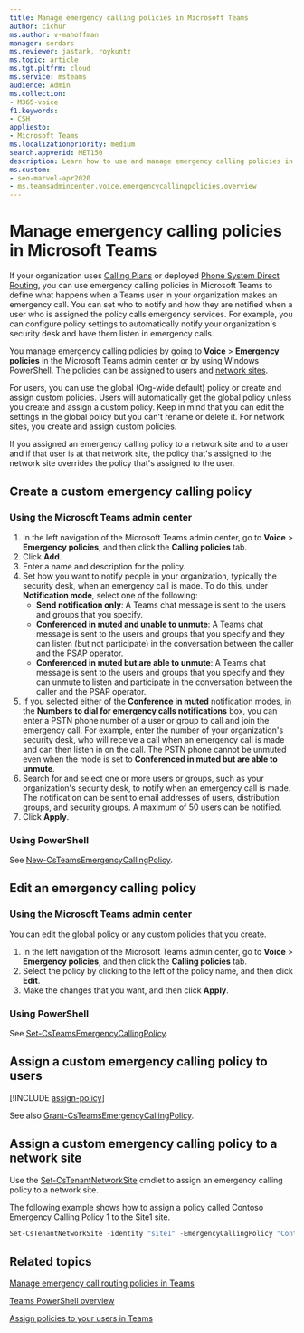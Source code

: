 ```yaml
---
title: Manage emergency calling policies in Microsoft Teams
author: cichur
ms.author: v-mahoffman
manager: serdars
ms.reviewer: jastark, roykuntz
ms.topic: article
ms.tgt.pltfrm: cloud
ms.service: msteams
audience: Admin
ms.collection: 
- M365-voice
f1.keywords:
- CSH
appliesto: 
- Microsoft Teams
ms.localizationpriority: medium
search.appverid: MET150
description: Learn how to use and manage emergency calling policies in Microsoft Teams to define what happens when a Teams user in your organization makes an emergency call. 
ms.custom: 
- seo-marvel-apr2020
- ms.teamsadmincenter.voice.emergencycallingpolicies.overview
---
```


# Manage emergency calling policies in Microsoft Teams

If your organization uses [Calling Plans](set-up-calling-plans.md) or deployed [Phone System Direct Routing](direct-routing-landing-page.md), you can use emergency calling policies in Microsoft Teams to define what happens when a Teams user in your organization makes an emergency call. You can set who to notify and how they are notified when a user who is assigned the policy calls emergency services. For example, you can configure policy settings to automatically notify your organization's security desk and have them listen in emergency calls.  

You manage emergency calling policies by going to **Voice** > **Emergency policies** in the Microsoft Teams admin center or by using Windows PowerShell. The policies can be assigned to users and [network sites](cloud-voice-network-settings.md).

For users, you can use the global (Org-wide default) policy or create and assign custom policies. Users will automatically get the global policy unless you create and assign a custom policy. Keep in mind that you can edit the settings in the global policy but you can't rename or delete it. For network sites, you create and assign custom policies.

If you assigned an emergency calling policy to a network site and to a user and if that user is at that network site, the policy that's assigned to the network site overrides the policy that's assigned to the user.

## Create a custom emergency calling policy

### Using the Microsoft Teams admin center

1. In the left navigation of the Microsoft Teams admin center, go to **Voice** > **Emergency policies**, and then click the **Calling policies** tab.
2. Click **Add**.
3. Enter a name and description for the policy.
4. Set how you want to notify people in your organization, typically the security desk, when an emergency call is made. To do this, under **Notification mode**, select one of the following:
    - **Send notification only**: A Teams chat message is sent to the users and groups that you specify.
    - **Conferenced in muted and unable to unmute**: A Teams chat message is sent to the users and groups that you specify and they can listen (but not participate) in the conversation between the caller and the PSAP operator.
    - **Conferenced in muted but are able to unmute**: A Teams chat message is sent to the users and groups that you specify and they can unmute to listen and participate in the conversation between the caller and the PSAP operator.
5.  If you selected either of the **Conference in muted** notification modes, in the **Numbers to dial for emergency calls notifications** box, you can enter a PSTN phone number of a user or group to call and join the emergency call. For example, enter the number of your organization's security desk, who will receive a call when an emergency call is made and can then listen in on the call. The PSTN phone cannot be unmuted even when the mode is set to **Conferenced in muted but are able to unmute**.
6. Search for and select one or more users or groups, such as your organization's security desk, to notify when an emergency call is made.  The notification can be sent to email addresses of users, distribution groups, and security groups. A maximum of 50 users can be notified.
7. Click **Apply**.

### Using PowerShell

See [New-CsTeamsEmergencyCallingPolicy](/powershell/module/skype/new-csteamsemergencycallingpolicy).

## Edit an emergency calling policy

### Using the Microsoft Teams admin center

You can edit the global policy or any custom policies that you create.

1. In the left navigation of the Microsoft Teams admin center, go to **Voice** > **Emergency policies**, and then click the **Calling policies** tab.
2. Select the policy by clicking to the left of the policy name, and then click **Edit**.
3. Make the changes that you want, and then click **Apply**.

### Using PowerShell

See [Set-CsTeamsEmergencyCallingPolicy](/powershell/module/skype/set-csteamsemergencycallingpolicy).

## Assign a custom emergency calling policy to users

[!INCLUDE [assign-policy](includes/assign-policy.md)]

See also [Grant-CsTeamsEmergencyCallingPolicy](/powershell/module/skype/grant-csteamsemergencycallingpolicy).

## Assign a custom emergency calling policy to a network site

Use the [Set-CsTenantNetworkSite](/powershell/module/skype/set-cstenantnetworksite) cmdlet to assign an emergency calling policy to a network site.

The following example shows how to assign a policy called Contoso Emergency Calling Policy 1 to the Site1 site.

```powershell
Set-CsTenantNetworkSite -identity "site1" -EmergencyCallingPolicy "Contoso Emergency Calling Policy 1"
```

## Related topics

[Manage emergency call routing policies in Teams](manage-emergency-call-routing-policies.md)

[Teams PowerShell overview](teams-powershell-overview.md)

[Assign policies to your users in Teams](assign-policies.md)